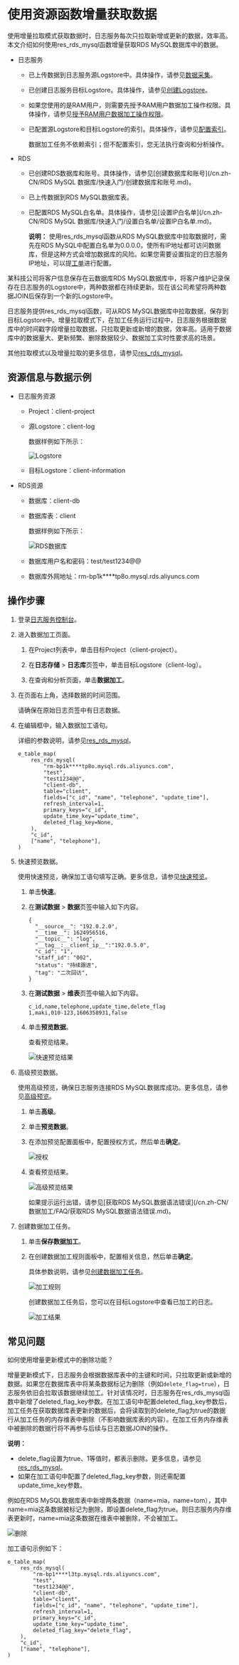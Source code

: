 # 使用资源函数增量获取数据

使用增量拉取模式获取数据时，日志服务每次只拉取新增或更新的数据，效率高。本文介绍如何使用res\_rds\_mysql函数增量获取RDS MySQL数据库中的数据。

-   日志服务
    -   已上传数据到日志服务源Logstore中。具体操作，请参见[数据采集](/cn.zh-CN/数据采集/数据采集概述.md)。
    -   已创建日志服务目标Logstore。具体操作，请参见[创建Logstore](/cn.zh-CN/准备工作/管理Logstore.md)。
    -   如果您使用的是RAM用户，则需要先授予RAM用户数据加工操作权限。具体操作，请参见[授予RAM用户数据加工操作权限](/cn.zh-CN/数据加工/准备权限/授予RAM用户数据加工操作权限.md)。
    -   已配置源Logstore和目标Logstore的索引。具体操作，请参见[配置索引](/cn.zh-CN/查询与分析/配置索引.md)。

        数据加工任务不依赖索引；但不配置索引，您无法执行查询和分析操作。

-   RDS
    -   已创建RDS数据库和账号。具体操作，请参见[创建数据库和账号](/cn.zh-CN/RDS MySQL 数据库/快速入门/创建数据库和账号.md)。
    -   已上传数据到RDS MySQL数据库表。
    -   已配置RDS MySQL白名单。具体操作，请参见[设置IP白名单](/cn.zh-CN/RDS MySQL 数据库/快速入门/设置白名单/设置IP白名单.md)。

        **说明：** 使用res\_rds\_mysql函数从RDS MySQL数据库中拉取数据时，需先在RDS MySQL中配置白名单为0.0.0.0，使所有IP地址都可访问数据库，但是这种方式会增加数据库的风险。如果您需要设置指定的日志服务IP地址，可以提[工单](https://selfservice.console.aliyun.com/ticket/category/sls/today)进行配置。


某科技公司将客户信息保存在云数据库RDS MySQL数据库中，将客户维护记录保存在日志服务的Logstore中，两种数据都在持续更新。现在该公司希望将两种数据JOIN后保存到一个新的Logstore中。

日志服务提供res\_rds\_mysql函数，可从RDS MySQL数据库中拉取数据，保存到目标Logstore中。增量拉取模式下，在加工任务运行过程中，日志服务根据数据库中的时间戳字段增量拉取数据，只拉取更新或新增的数据，效率高。适用于数据库中的数据量大、更新频繁、删除数据较少、数据加工实时性要求高的场景。

其他拉取模式以及增量拉取的更多信息，请参见[res\_rds\_mysql](/cn.zh-CN/数据加工/数据加工语法/表达式函数/资源函数.md)。

## 资源信息与数据示例

-   日志服务资源
    -   Project：client-project
    -   源Logstore：client-log

        数据样例如下所示：

        ![Logstore](https://static-aliyun-doc.oss-accelerate.aliyuncs.com/assets/img/zh-CN/9264405261/p289357.png)

    -   目标Logstore：client-information
-   RDS资源
    -   数据库：client-db
    -   数据库表：client

        数据样例如下所示：

        ![RDS数据库](https://static-aliyun-doc.oss-accelerate.aliyuncs.com/assets/img/zh-CN/9264405261/p289359.png)

    -   数据库用户名和密码：test/test1234@@
    -   数据库外网地址：rm-bp1k\*\*\*\*tp8o.mysql.rds.aliyuncs.com

## 操作步骤

1.  登录[日志服务控制台](https://sls.console.aliyun.com)。

2.  进入数据加工页面。

    1.  在Project列表中，单击目标Project（client-project）。

    2.  在**日志存储** \> **日志库**页签中，单击目标Logstore（client-log）。

    3.  在查询和分析页面，单击**数据加工**。

3.  在页面右上角，选择数据的时间范围。

    请确保在原始日志页签中有日志数据。

4.  在编辑框中，输入数据加工语句。

    详细的参数说明，请参见[res\_rds\_mysql](/cn.zh-CN/数据加工/数据加工语法/表达式函数/资源函数.md)。

    ```
    e_table_map(
        res_rds_mysql(
            "rm-bp1k****tp8o.mysql.rds.aliyuncs.com",     
            "test",
            "test1234@@",
            "client-db",
            table="client",
            fields=["c_id", "name", "telephone", "update_time"],
            refresh_interval=1,
            primary_keys="c_id",
            update_time_key="update_time",
            deleted_flag_key=None,
        ),
        "c_id",
        ["name", "telephone"],
    )
    ```

5.  快速预览数据。

    使用快速预览，确保加工语句填写正确。更多信息，请参见[快速预览](/cn.zh-CN/数据加工/预览调试/快速预览.md)。

    1.  单击**快速**。

    2.  在**测试数据** \> **数据**页签中输入如下内容。

        ```
        {
          "__source__": "192.0.2.0",
          "__time__": 1624956516,
          "__topic__": "log",
          "__tag__:__client_ip__":"192.0.5.0",
          "c_id": "1",
          "staff_id": "002",
          "status": "持续跟进",
          "tag": "二次回访",
        }
        ```

    3.  在**测试数据** \> **维表**页签中输入如下内容。

        ```
        c_id,name,telephone,update_time,delete_flag
        1,maki,010-123,1606358931,false
        ```

    4.  单击**预览数据**。

        查看预览结果。

        ![快速预览结果](https://static-aliyun-doc.oss-accelerate.aliyuncs.com/assets/img/zh-CN/9264405261/p290183.png)

6.  高级预览数据。

    使用高级预览，确保日志服务连接RDS MySQL数据库成功。更多信息，请参见[高级预览](/cn.zh-CN/数据加工/预览调试/高级预览.md)。

    1.  单击**高级**。

    2.  单击**预览数据**。

    3.  在添加预览配置面板中，配置授权方式，然后单击**确定**。

        ![授权](https://static-aliyun-doc.oss-accelerate.aliyuncs.com/assets/img/zh-CN/9264405261/p290185.png)

    4.  查看预览结果。

        ![高级预览结果](https://static-aliyun-doc.oss-accelerate.aliyuncs.com/assets/img/zh-CN/9264405261/p290347.png)

        如果提示运行出错，请参见[获取RDS MySQL数据语法错误](/cn.zh-CN/数据加工/FAQ/获取RDS MySQL数据语法错误.md)。

7.  创建数据加工任务。

    1.  单击**保存数据加工**。

    2.  在创建数据加工规则面板中，配置相关信息，然后单击**确定**。

        具体参数说明，请参见[创建数据加工任务](/cn.zh-CN/数据加工/创建数据加工任务.md)。

        ![加工规则](https://static-aliyun-doc.oss-accelerate.aliyuncs.com/assets/img/zh-CN/9264405261/p290355.png)

        创建数据加工任务后，您可以在目标Logstore中查看已加工的日志。

        ![加工结果](https://static-aliyun-doc.oss-accelerate.aliyuncs.com/assets/img/zh-CN/9264405261/p290426.png)


## 常见问题

如何使用增量更新模式中的删除功能？

增量更新模式下，日志服务会根据数据库表中的主键和时间，只拉取更新或新增的数据。如果您在数据库表中将某条数据标记为删除（例如`delete_flag=true`），日志服务依旧会拉取该数据继续加工。针对该情况时，日志服务在res\_rds\_mysql函数中新增了deleted\_flag\_key参数。在加工语句中配置deleted\_flag\_key参数后，加工任务在获取数据库表更新的数据后，会将读取到的delete\_flag为true的数据行从加工任务的内存维表中删除（不影响数据库表的内容）。在加工任务内存维表中被删除的数据行将不再参与后续与日志数据JOIN的操作。

**说明：**

-   delete\_flag设置为true、1等值时，都表示删除。更多信息，请参见[res\_rds\_mysql](/cn.zh-CN/数据加工/数据加工语法/表达式函数/资源函数.md)。
-   如果在加工语句中配置了deleted\_flag\_key参数，则还需配置update\_time\_key参数。

例如在RDS MySQL数据库表中新增两条数据（name=mia，name=tom），其中name=mia这条数据被标记为删除，即设置delete\_flag为true。则日志服务内存维表更新时，name=mia这条数据在维表中被删除，不会被加工。

![删除](https://static-aliyun-doc.oss-accelerate.aliyuncs.com/assets/img/zh-CN/9264405261/p290521.png)

加工语句示例如下：

```
e_table_map(
    res_rds_mysql(
        "rm-bp1****l3tp.mysql.rds.aliyuncs.com",     
        "test",
        "test1234@@",
        "client-db",
        table="client",
        fields=["c_id", "name", "telephone", "update_time"],
        refresh_interval=1,
        primary_keys="c_id",
        update_time_key="update_time",
        deleted_flag_key="delete_flag",
    ),
    "c_id",
    ["name", "telephone"],
)
                        
```

